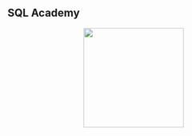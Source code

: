 ## SQL Academy

<div id="header" align="center">
  <img src="https://sql-academy.org/static/logo.svg" width="200"/>
</div>
